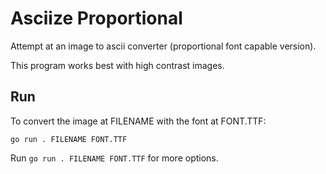 # Asciize Proportional

Attempt at an image to ascii converter (proportional font capable version).

This program works best with high contrast images.

## Run

To convert the image at FILENAME with the font at FONT.TTF:

```
go run . FILENAME FONT.TTF
```

Run ```go run . FILENAME FONT.TTF``` for more options.